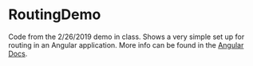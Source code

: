 # RoutingDemo

Code from the 2/26/2019 demo in class. Shows a very simple set up for routing in an Angular application.
More info can be found in the [Angular Docs](https://angular.io/guide/router).
